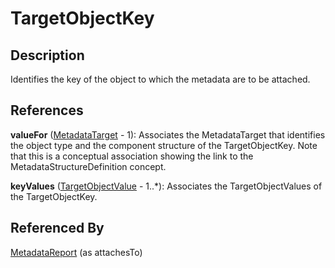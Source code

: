 
# TargetObjectKey





## Description

Identifies the key of the object to which the metadata are to be attached.




## References

**valueFor** ([MetadataTarget](MetadataTarget.md) - 1): Associates the MetadataTarget that identifies the object type and the component structure of the TargetObjectKey. Note that this is a conceptual association showing the link to the MetadataStructureDefinition concept.

**keyValues** ([TargetObjectValue](TargetObjectValue.md) - 1..*): Associates the TargetObjectValues of the TargetObjectKey.



## Referenced By

[MetadataReport](MetadataReport.md) (as attachesTo)


